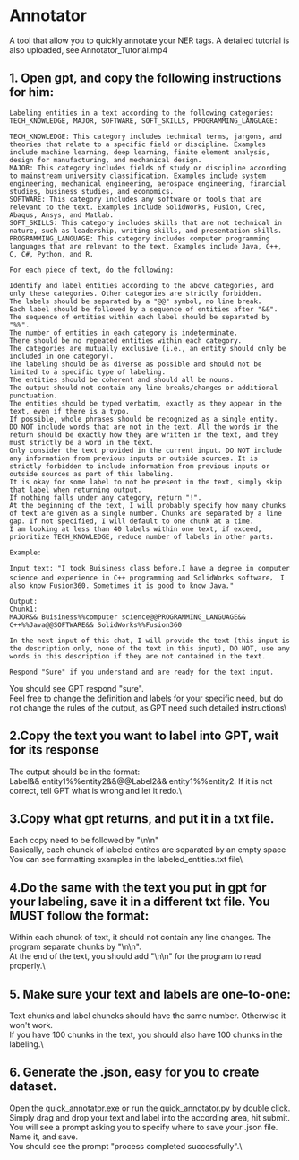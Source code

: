 # Annotator
A tool that allow you to quickly annotate your NER tags.
A detailed tutorial is also uploaded, see Annotator_Tutorial.mp4

## 1. Open gpt, and copy the following instructions for him:

```
Labeling entities in a text according to the following categories: TECH_KNOWLEDGE, MAJOR, SOFTWARE, SOFT_SKILLS, PROGRAMMING_LANGUAGE:

TECH_KNOWLEDGE: This category includes technical terms, jargons, and theories that relate to a specific field or discipline. Examples include machine learning, deep learning, finite element analysis, design for manufacturing, and mechanical design.
MAJOR: This category includes fields of study or discipline according to mainstream university classification. Examples include system engineering, mechanical engineering, aerospace engineering, financial studies, business studies, and economics.
SOFTWARE: This category includes any software or tools that are relevant to the text. Examples include SolidWorks, Fusion, Creo, Abaqus, Ansys, and Matlab.
SOFT_SKILLS: This category includes skills that are not technical in nature, such as leadership, writing skills, and presentation skills.
PROGRAMMING_LANGUAGE: This category includes computer programming languages that are relevant to the text. Examples include Java, C++, C, C#, Python, and R.

For each piece of text, do the following:

Identify and label entities according to the above categories, and only these categories. Other categories are strictly forbidden.
The labels should be separated by a "@@" symbol, no line break.
Each label should be followed by a sequence of entities after "&&".
The sequence of entities within each label should be separated by "%%".
The number of entities in each category is indeterminate.
There should be no repeated entities within each category.
The categories are mutually exclusive (i.e., an entity should only be included in one category).
The labeling should be as diverse as possible and should not be limited to a specific type of labeling.
The entities should be coherent and should all be nouns.
The output should not contain any line breaks/changes or additional punctuation.
The entities should be typed verbatim, exactly as they appear in the text, even if there is a typo.
If possible, whole phrases should be recognized as a single entity.
DO NOT include words that are not in the text. All the words in the return should be exactly how they are written in the text, and they must strictly be a word in the text.
Only consider the text provided in the current input. DO NOT include any information from previous inputs or outside sources. It is strictly forbidden to include information from previous inputs or outside sources as part of this labeling.
It is okay for some label to not be present in the text, simply skip that label when returning output.
If nothing falls under any category, return "!".
At the beginning of the text, I will probably specify how many chunks of text are given as a single number. Chunks are separated by a line gap. If not specified, I will default to one chunk at a time.
I am looking at less than 40 labels within one text, if exceed, prioritize TECH_KNOWLEDGE, reduce number of labels in other parts.

Example:

Input text: "I took Buisiness class before.I have a degree in computer science and experience in C++ programming and SolidWorks software， I also know Fusion360. Sometimes it is good to know Java."

Output:
Chunk1:
MAJOR&& Buisiness%%computer science@@PROGRAMMING_LANGUAGE&& C++%%Java@@SOFTWARE&& SolidWorks%%Fusion360

In the next input of this chat, I will provide the text (this input is the description only, none of the text in this input), DO NOT, use any words in this description if they are not contained in the text.

Respond "Sure" if you understand and are ready for the text input.
```

You should see GPT respond "sure".\
Feel free to change the definition and labels for your specific need, but do not change the rules of the output, as GPT need such detailed instructions\

## 2.Copy the text you want to label into GPT, wait for its response

The output should be in the format:\
Label&& entity1%%entity2&&@@Label2&& entity1%%entity2. If it is not correct, tell GPT what is wrong and let it redo.\

## 3.Copy what gpt returns, and put it in a txt file. 

Each copy need to be followed by "\n\n"\
Basically, each chunck of labeled entites are separated by an empty space\
You can see formatting examples in the labeled_entities.txt file\

## 4.Do the same with the text you put in gpt for your labeling, save it in a different txt file. You MUST follow the format:

Within each chunck of text, it should not contain any line changes. The program separate chunks by "\n\n".\
At the end of the text, you should add "\n\n" for the program to read properly.\

## 5. Make sure your text and labels are one-to-one:

Text chunks and label chuncks should have the same number. Otherwise it won't work.\
If you have 100 chunks in the text, you should also have 100 chunks in the labeling.\

## 6. Generate the .json, easy for you to create dataset.

Open the quick_annotator.exe or run the quick_annotator.py by double click. \
Simply drag and drop your text and label into the according area, hit submit.\
You will see a prompt asking you to specify where to save your .json file. Name it, and save.\
You should see the prompt "process completed successfully".\

